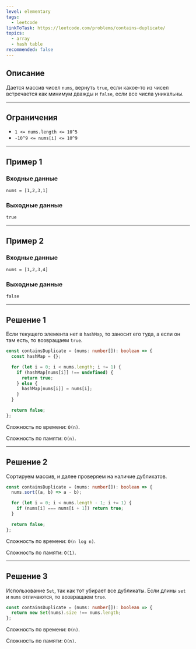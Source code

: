 ```yaml
---
level: elementary
tags:
  - leetcode
linkToTask: https://leetcode.com/problems/contains-duplicate/
topics:
  - array
  - hash table
recommended: false
---
```

## Описание

Дается массив чисел `nums`, вернуть `true`, если какое-то из чисел встречается как минимум дважды и `false`, если все числа уникальны.

---
## Ограничения

- `1 <= nums.length <= 10^5`
- `-10^9 <= nums[i] <= 10^9`

---
## Пример 1

### Входные данные

```
nums = [1,2,3,1]
```
### Выходные данные

```
true
```

---
## Пример 2

### Входные данные

```
nums = [1,2,3,4]
```
### Выходные данные

```
false
```

---
## Решение 1

Если текущего элемента нет в `hashMap`, то заносит его туда, а если он там есть, то возвращаем `true`.

```typescript
const containsDuplicate = (nums: number[]): boolean => {
  const hashMap = {};

  for (let i = 0; i < nums.length; i += 1) {
    if (hashMap[nums[i]] !== undefined) {
      return true;
    } else {
      hashMap[nums[i]] = nums[i];
    }
  }

  return false;
};
```

Сложность по времени: `O(n)`.

Сложность по памяти: `O(n)`.

---
## Решение 2

Сортируем массив, и далее проверяем на наличие дубликатов.

```typescript
const containsDuplicate = (nums: number[]): boolean => {
  nums.sort((a, b) => a - b);

  for (let i = 0; i < nums.length - 1; i += 1) {
    if (nums[i] === nums[i + 1]) return true;
  }

  return false;
};
```

Сложность по времени: `O(n log n)`.

Сложность по памяти: `O(1)`.

---
## Решение 3

Использование `Set`, так как тот убирает все дубликаты. Если длины `set` и `nums` отличаются, то возвращаем `true`.

```typescript
const containsDuplicate = (nums: number[]): boolean => {
  return new Set(nums).size !== nums.length;
};
```

Сложность по времени: `O(n)`.

Сложность по памяти: `O(n)`.